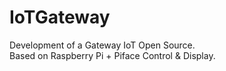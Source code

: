 IoTGateway
==========

Development of a Gateway IoT Open Source.  
Based on Raspberry Pi + Piface Control & Display.
